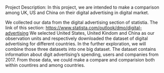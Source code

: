 Project Description: 
In this project, we are intended to make a comparison among UK, US and China on their digital advertising in digital market. 

We collected our data from the digital advertising section of statistia. The link of this section: https://www.statista.com/outlook/dmo/digital-advertising
We selected United States, United Kindom and China as our observation units and respectively downloaded the dataset of digital advertising for different countries. In the further exploration, we will combine those three datasets into one big dataset.
The dataset contains information about digit advertising’s spending, users and companies from 2017. From those data, we could make a compare and comparision both within countires and among countries.
